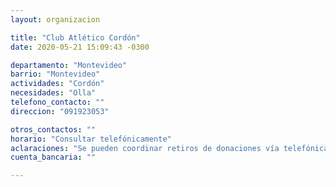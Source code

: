 ```yaml
---
layout: organizacion

title: "Club Atlético Cordón"
date: 2020-05-21 15:09:43 -0300

departamento: "Montevideo"
barrio: "Montevideo"
actividades: "Cordón"
necesidades: "Olla"
telefono_contacto: ""
direccion: "091923053"

otros_contactos: ""
horario: "Consultar telefónicamente"
aclaraciones: "Se pueden coordinar retiros de donaciones vía telefónica"
cuenta_bancaria: ""

---
```

